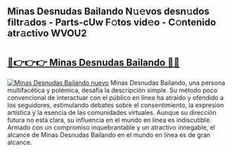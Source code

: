 ## Minas Desnudas Bailando N𝚞𝚎vos desn𝚞dos filtr𝚊dos - Parts-cUw F𝚘tos vid𝚎o - C𝚘ntenido atr𝚊ctivo WVOU2

# <h2><a href="http://mb8b1sg.tromn.icu/?c=Minas+Desnudas+Bailando">🔗👉👉👉 Minas Desnudas Bailando 🔗🔗</a></h2>

[![Minas Desnudas Bailando nuevo](https://i.imgur.com/pEAQMta.gif)](http://mb8b1sg.tromn.icu/?c=Minas+Desnudas+Bailando)
Minas Desnudas Bailando, una persona multifacética y polémica, desafía la descripción simple. Su método poco convencional de interactuar con el público en línea ha atraído y ofendido a los seguidores, estimulando debates sobre el consentimiento, la expresión artística y la esencia de las comunidades virtuales. Aunque su dirección futura no está clara, su influencia en el mundo en línea es indiscutible. Armado con un compromiso inquebrantable y un atractivo innegable, el alcance de Minas Desnudas Bailando en el mundo en línea es de gran alcance.
